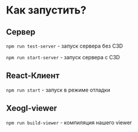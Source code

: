 # Как запустить?

## Сервер

`npm run test-server` - запуск сервера без C3D

`npm run start-server` - запуск сервера с C3D

## React-Клиент

`npm run start` - запуск в режиме отладки

## Xeogl-viewer

`npm run build-viewer` - компиляция нашего viewer